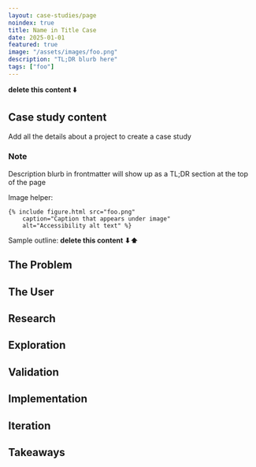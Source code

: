 ```yaml
---
layout: case-studies/page
noindex: true
title: Name in Title Case
date: 2025-01-01
featured: true
image: "/assets/images/foo.png"
description: "TL;DR blurb here"
tags: ["foo"]
---
```


**delete this content ⬇️**
## Case study content

Add all the details about a project to create a case study

### Note

Description blurb in frontmatter will show up as a TL;DR section at the top of the page

Image helper:
```
{% include figure.html src="foo.png"
    caption="Caption that appears under image"
    alt="Accessibility alt text" %}
```

Sample outline:
**delete this content ⬇⬆️**

## The Problem

## The User

## Research

## Exploration

## Validation

## Implementation

## Iteration

## Takeaways
